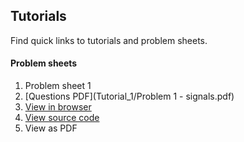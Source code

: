 ## Tutorials

Find quick links to tutorials and problem sheets.

#### Problem sheets
1. Problem sheet 1
  1. [Questions PDF](Tutorial_1/Problem 1 - signals.pdf)
  1. [View in browser](Tutorial_1/html/tutorial_sheet_1.html)
  2. [View source code](Tutorial_1/tutorial_sheet_1.m)
  3. View as PDF
